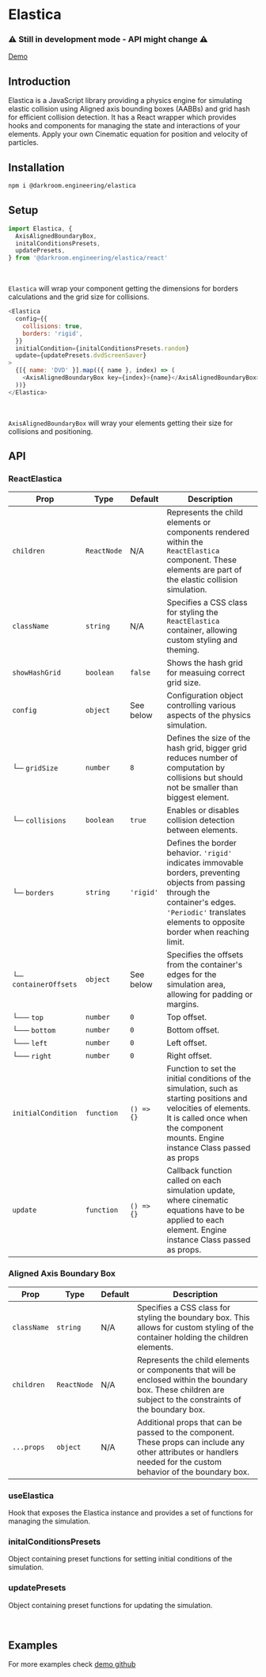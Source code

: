 # Elastica

### ⚠️ Still in development mode - API might change ⚠️

[Demo](https://elastica.darkroom.engineering/)

## Introduction

Elastica is a JavaScript library providing a physics engine for simulating elastic collision using Aligned axis bounding boxes (AABBs) and grid hash for efficient collision detection. It has a React wrapper which provides hooks and components for managing the state and interactions of your elements. Apply your own Cinematic equation for position and velocity of particles.

## Installation

```bash
npm i @darkroom.engineering/elastica
```

## Setup

```js
import Elastica, {
  AxisAlignedBoundaryBox,
  initalConditionsPresets,
  updatePresets,
} from '@darkroom.engineering/elastica/react'
```

<br/>

`Elastica` will wrap your component getting the dimensions for borders calculations and the grid size for collisions.

```js
<Elastica
  config={{
    collisions: true,
    borders: 'rigid',
  }}
  initialCondition={initalConditionsPresets.random}
  update={updatePresets.dvdScreenSaver}
>
  {[{ name: 'DVD' }].map(({ name }, index) => (
    <AxisAlignedBoundaryBox key={index}>{name}</AxisAlignedBoundaryBox>
  ))}
</Elastica>
```

<br/>

`AxisAlignedBoundaryBox` will wray your elements getting their size for collisions and positioning.

## API

### ReactElastica

| **Prop**              | **Type**    | **Default** | **Description**                                                                                                                                                                                             |
| --------------------- | ----------- | ----------- | ----------------------------------------------------------------------------------------------------------------------------------------------------------------------------------------------------------- |
| `children`            | `ReactNode` | N/A         | Represents the child elements or components rendered within the `ReactElastica` component. These elements are part of the elastic collision simulation.                                                     |
| `className`           | `string`    | N/A         | Specifies a CSS class for styling the `ReactElastica` container, allowing custom styling and theming.                                                                                                       |
| `showHashGrid`        | `boolean`   | `false`     | Shows the hash grid for measuing correct grid size.                                                                                                                                                         |
| `config`              | `object`    | See below   | Configuration object controlling various aspects of the physics simulation.                                                                                                                                 |
| └─ `gridSize`         | `number`    | `8`         | Defines the size of the hash grid, bigger grid reduces number of computation by collisions but should not be smaller than biggest element.                                                                  |
| └─ `collisions`       | `boolean`   | `true`      | Enables or disables collision detection between elements.                                                                                                                                                   |
| └─ `borders`          | `string`    | `'rigid'`   | Defines the border behavior. `'rigid'` indicates immovable borders, preventing objects from passing through the container's edges. `'Periodic'` translates elements to opposite border when reaching limit. |
| └─ `containerOffsets` | `object`    | See below   | Specifies the offsets from the container's edges for the simulation area, allowing for padding or margins.                                                                                                  |
| └── `top`             | `number`    | `0`         | Top offset.                                                                                                                                                                                                 |
| └── `bottom`          | `number`    | `0`         | Bottom offset.                                                                                                                                                                                              |
| └── `left`            | `number`    | `0`         | Left offset.                                                                                                                                                                                                |
| └── `right`           | `number`    | `0`         | Right offset.                                                                                                                                                                                               |
| `initialCondition`    | `function`  | `() => {}`  | Function to set the initial conditions of the simulation, such as starting positions and velocities of elements. It is called once when the component mounts. Engine instance Class passed as props         |
| `update`              | `function`  | `() => {}`  | Callback function called on each simulation update, where cinematic equations have to be applied to each element. Engine instance Class passed as props.                                                    |

### Aligned Axis Boundary Box

| **Prop**    | **Type**    | **Default** | **Description**                                                                                                                                                    |
| ----------- | ----------- | ----------- | ------------------------------------------------------------------------------------------------------------------------------------------------------------------ |
| `className` | `string`    | N/A         | Specifies a CSS class for styling the boundary box. This allows for custom styling of the container holding the children elements.                                 |
| `children`  | `ReactNode` | N/A         | Represents the child elements or components that will be enclosed within the boundary box. These children are subject to the constraints of the boundary box.      |
| `...props`  | `object`    | N/A         | Additional props that can be passed to the component. These props can include any other attributes or handlers needed for the custom behavior of the boundary box. |

### useElastica

Hook that exposes the Elastica instance and provides a set of functions for managing the simulation.

### initalConditionsPresets

Object containing preset functions for setting initial conditions of the simulation.

### updatePresets

Object containing preset functions for updating the simulation.

<br/>

## Examples

For more examples check [demo github](<https://github.com/darkroomengineering/elastica/tree/main/website/app/(pages)/home/(componentes)/>)
